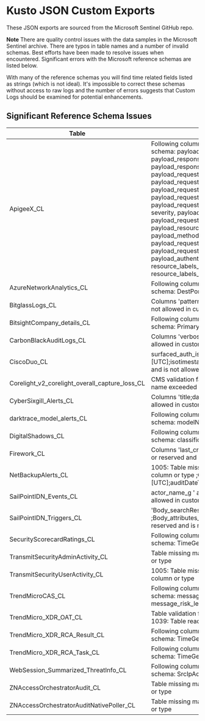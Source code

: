 # Kusto JSON Custom Exports

These JSON exports are sourced from the Microsoft Sentinel GitHub repo.



**Note** There are quality control issues with the data samples in the Microsoft Sentinel archive.  There are typos in table names and a number of invalid schemas.  Best efforts have been made to resolve issues when encountered.  Significant errors with the Microsoft reference schemas are listed below.

With many of the reference schemas you will find time related fields listed as strings (which is not ideal).  It's impossible to correct these schemas without access to raw logs and the number of errors suggests that Custom Logs should be examined for potential enhancements.

## Significant Reference Schema Issues

| Table                                          | Issue                                                                                                                                                                                                                                                                                                                                                                                                                                                                                                                                                                                                                                                             |
| ---------------------------------------------- | ----------------------------------------------------------------------------------------------------------------------------------------------------------------------------------------------------------------------------------------------------------------------------------------------------------------------------------------------------------------------------------------------------------------------------------------------------------------------------------------------------------------------------------------------------------------------------------------------------------------------------------------------------------------- |
| ApigeeX_CL                                     | Following columns appear more than once in table schema: payload_request_reportTime, payload_response_apiProxyType, payload_response_name, payload_requestMetadata_requestAttributesime, payload_request_environment_apiProxyType, payload_request_name, payload_request_resources, payload_request_environment_name, log_name, severity, payload_request_instance, payload_request_instanceUid, payload_resourceName, payload_authorizationInfo, payload_methodName, payload_requestMetadata_callerSuppliedUserAgent, payload_requestMetadata_callerIp, payload_authenticationInfo_principalEmail, resource_labels_project_id, resource_labels_method, timestamp |
| AzureNetworkAnalytics_CL                       | Following columns appear more than once in table schema: DestPort_d                                                                                                                                                                                                                                                                                                                                                                                                                                                                                                                                                                                               |
| BitglassLogs_CL                                | Columns 'patterns_s ' are invalid or reserved and is not allowed in customer columns                                                                                                                                                                                                                                                                                                                                                                                                                                                                                                                                                                              |
| BitsightCompany_details_CL                     | Following columns appear more than once in table schema: PrimaryDomain                                                                                                                                                                                                                                                                                                                                                                                                                                                                                                                                                                                            |
| CarbonBlackAuditLogs_CL                        | Columns 'verbose' are invalid or reserved and is not allowed in customer columns.                                                                                                                                                                                                                                                                                                                                                                                                                                                                                                                                                                                 |
| CiscoDuo_CL                                    | surfaced_auth_isotimestamp_t [UTC];isotimestamp_t [UTC]' are invalid or reserved and is not allowed in customer columns..                                                                                                                                                                                                                                                                                                                                                                                                                                                                                                                                         |
| Corelight_v2_corelight_overall_capture_loss_CL | CMS validation failed with 1 errors. Errors: -Schema name exceeded allowed length of 45 CMS                                                                                                                                                                                                                                                                                                                                                                                                                                                                                                                                                                       |
| CyberSixgill_Alerts_CL                         | Columns 'title;date' are invalid or reserved and is not allowed in customer columns.                                                                                                                                                                                                                                                                                                                                                                                                                                                                                                                                                                              |
| darktrace_model_alerts_CL                      | Following columns appear more than once in table schema: modelName_s                                                                                                                                                                                                                                                                                                                                                                                                                                                                                                                                                                                              |
| DigitalShadows_CL                              | Following columns appear more than once in table schema: classification_s                                                                                                                                                                                                                                                                                                                                                                                                                                                                                                                                                                                         |
| Firework_CL                                    | Columns 'last_crawled_at_t[Local Time]' are invalid or reserved and is not allowed in customer columns.                                                                                                                                                                                                                                                                                                                                                                                                                                                                                                                                                           |
| NetBackupAlerts_CL                             | 1005: Table missing mandatory 'TimeGenerated' column or type ;Columns 'TimeGenerated [UTC];auditDateTime_t [UTC]                                                                                                                                                                                                                                                                                                                                                                                                                                                                                                                                                  |
| SailPointIDN_Events_CL                         | actor_name_g ' are invalid or reserved and is not allowed in customer columns.                                                                                                                                                                                                                                                                                                                                                                                                                                                                                                                                                                                    |
| SailPointIDN_Triggers_CL                       | 'Body_searchResults_Entitlement_noun_s ;Body_attributes_customAttribute1_s ' are invalid or reserved and is not allowed in customer columns.                                                                                                                                                                                                                                                                                                                                                                                                                                                                                                                      |
| SecurityScorecardRatings_CL                    | Following columns appear more than once in table schema: TimeGenerated                                                                                                                                                                                                                                                                                                                                                                                                                                                                                                                                                                                            |
| TransmitSecurityAdminActivity_CL               | Table missing mandatory 'TimeGenerated' column or type                                                                                                                                                                                                                                                                                                                                                                                                                                                                                                                                                                                                            |
| TransmitSecurityUserActivity_CL                | 1005: Table missing mandatory 'TimeGenerated' column or type                                                                                                                                                                                                                                                                                                                                                                                                                                                                                                                                                                                                      |
| TrendMicroCAS_CL                               | Following columns appear more than once in table schema: message_file_sha256_s, message_risk_level_s, message_file_sha1_s                                                                                                                                                                                                                                                                                                                                                                                                                                                                                                                                         |
| TrendMicro_XDR_OAT_CL                          | Table validation failed with following 1 errors: MSG 1039: Table reached maximum columns count                                                                                                                                                                                                                                                                                                                                                                                                                                                                                                                                                                    |
| TrendMicro_XDR_RCA_Result_CL                   | Following columns appear more than once in table schema: TimeGenerated, workbenchId_s                                                                                                                                                                                                                                                                                                                                                                                                                                                                                                                                                                             |
| TrendMicro_XDR_RCA_Task_CL                     | Following columns appear more than once in table schema: TimeGenerated                                                                                                                                                                                                                                                                                                                                                                                                                                                                                                                                                                                            |
| WebSession_Summarized_ThreatInfo_CL            | Following columns appear more than once in table schema: SrcIpAddr_s                                                                                                                                                                                                                                                                                                                                                                                                                                                                                                                                                                                              |
| ZNAccessOrchestratorAudit_CL                   | Table missing mandatory 'TimeGenerated' column or type                                                                                                                                                                                                                                                                                                                                                                                                                                                                                                                                                                                                            |
| ZNAccessOrchestratorAuditNativePoller_CL       | Table missing mandatory 'TimeGenerated' column or type                                                                                                                                                                                                                                                                                                                                                                                                                                                                                                                                                                                                            |
